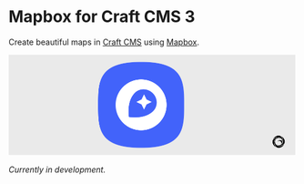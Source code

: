 # Mapbox for Craft CMS 3

Create beautiful maps in [Craft CMS](https://craftcms.com/) using [Mapbox](https://www.mapbox.com/).

![Screenshot](resources/mapbox.png)

*Currently in development.*
